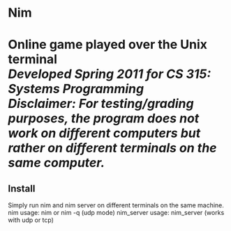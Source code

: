 <h1>Nim<h1>
<p>Online game played over the Unix terminal<br/>
<i>Developed Spring 2011 for CS 315: Systems Programming<br/>
Disclaimer: For testing/grading purposes, the program does not work on different computers but rather
on different terminals on the same computer.</i></p>

<h2>Install</h2>
<p>Simply run nim and nim server on different terminals on the same machine.<br/>
nim usage: nim or nim -q (udp mode)
nim_server usage: nim_server (works with udp or tcp)</p>